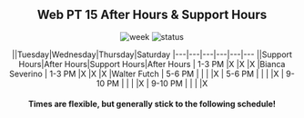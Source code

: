 <center>

## Web PT 15 After Hours & Support Hours

![week](https://img.shields.io/badge/week-1%2F13%20--%2011%2F19-blueviolet)
![status](https://img.shields.io/badge/status-covered-success)

||Tuesday|Wednesday|Thursday|Saturday
|---|---|---|---|---|---
||Support Hours|After Hours|Support Hours|After Hours
| 1-3 PM  |X   |X    |X   |Bianca Severino
| 1-3 PM  |X   |X    |X   |Walter Futch
| 5-6 PM  |    |     |    |X
| 5-6 PM  |    |     |    |X
| 9-10 PM |    |     |    |X
| 9-10 PM |    |     |    |X

#### Times are flexible, but generally stick to the following schedule!

</center>
